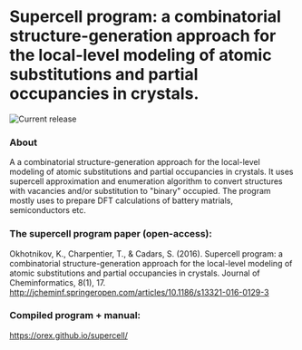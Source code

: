 # Supercell program: a combinatorial structure-generation approach for the local-level modeling of atomic substitutions and partial occupancies in crystals.

![Current release](https://img.shields.io/github/v/release/orex/supercell)

### About
A a combinatorial structure-generation approach for the local-level 
modeling of atomic substitutions and partial occupancies in crystals. 
It uses supercell approximation and enumeration algorithm to convert 
structures with vacancies and/or substitution to "binary" occupied.
The program mostly uses to prepare DFT calculations of battery matrials,
semiconductors etc.

### The supercell program paper (open-access):
Okhotnikov, K., Charpentier, T., & Cadars, S. (2016). Supercell program: a combinatorial structure-generation approach for the local-level modeling of atomic substitutions and partial occupancies in crystals. Journal of Cheminformatics, 8(1), 17. http://jcheminf.springeropen.com/articles/10.1186/s13321-016-0129-3

### Compiled program + manual:
https://orex.github.io/supercell/


